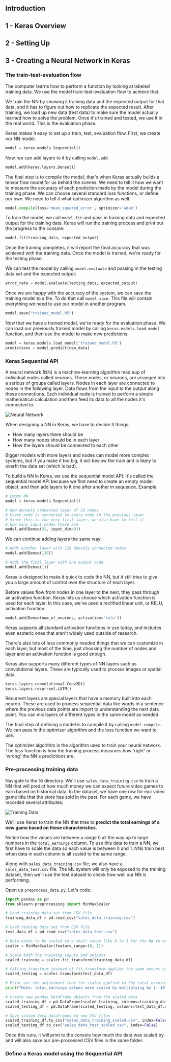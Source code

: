 ## Introduction

## 1 - Keras Overview

## 2 - Setting Up

## 3 - Creating a Neural Network in Keras

### The train-test-evaluation flow

The computer learns how to perform a function by looking at labeled training data. We use the model train-test-evaluation flow to achieve that.

We train the NN by showing it training data and the expected output for that data, and it has to figure out how to replicate the expected result. After training, we load up new data (test data) to make sure the model actually learned how to solve the problem. Once it's trained and tested, we use it in the real world. This is the evaluation phase.

Keras makes it easy to set up a train, test, evaluation flow. First, we create our NN model.

```python
model = keras.models.Sequential()
```

Now, we can add layers to it by calling `model.add`:

```python
model.add(keras.layers.Dense())
```

The final step is to compile the model, that's when Keras actually builds a tensor flow model for us behind the scenes. We need to tell it how we want to measure the accuracy of each prediction made by the model during the training phase. We can choose several standard loss functions, or define our own. We need to tell it what optimizer algorithm as well.

```python
model.compile(loss='mean_squared_error', optimizer='adam')
```

To train the model, we call `model.fit` and pass in training data and expected output for the training data. Keras will run the training process and print out the progress to the console:

```python
model.fit(training_data, expected_output)
```

Once the training completes, it will report the final accuracy that was achieved with the training data. Once the model is trained, we're ready for the testing phase.

We can test the model by calling `model.evaluate` and passing in the testing data set and the expected output:

```python
error_rate = model.evaluate(testing_data, expected_output)
```

Once we are happy with the accuracy of the system, we can save the training model to a file. To do that call `model.save`. This file will contain everything we need to use our model in another program.

```python
model.save("trained_model.h5")
```

Now that we have a trained model, we're ready for the evaluation phase. We can load our previously trained model by calling `keras.models.load_model` function, and then use the model to make new predictions:

```python
model = keras.models.load_model('trained_model.h5')
predictions = model.predict(new_data)
```

### Keras Sequential API

A neural network (NN) is a machine-learning algorithm mad eup of individual nodes called neurons. These nodes, or neurons, are arranged into a serious of groups called layers. Nodes in each layer are connected to nodes in the following layer. Data flows from the input to the output along these connections. Each individual node is trained to perform a simple mathematical calculation and then feed its data to all the nodes it's connected to.

![Neural Network](img/nn.png)

When designing a NN in Keras, we have to decide 3 things:
- How many layers there should be
- How many nodes should be in each layer
- How the layers should be connected to each other

Bigger models with more layers and nodes can model more complex systems, but if you make it too big, it will beslow the train and is likely to overfit the data set (which is bad).

To build a NN in Keras, we use the sequential model API. It's called the sequential model API because we first need to create an empty model object, and then add layers to it one after another in sequence. Example:

```python
# Empty NN
model = keras.models.Sequential()

# New densely connected layer of 32 nodes
# Every node is connected to every node in the previous layer
# Since this is the very first layer, we also have to tell it
# how many input nodes there are
model.add(Dense(32, input_dim=9))
```

We can continue adding layers the same way:

```python
# Adds another layer with 128 densely connected nodes
model.add(Dense(128))

# Adds the final layer with one output node
model.add(Dense(1))
```

Keras is designed to make it quick to code the NN, but it still tries to give you a large amount of control over the structure of each layer.

Before values flow from nodes in one layer to the next, they pass through an activation function. Keras lets us choose which activation function is used for each layer. In this case, we've used a rectified linear unit, or RELU, activation function.

```python
model.add(Dense(num_of_neurons, activation='relu'))
```

Keras supports all standard activation functions in use today, and includes even esoteric ones that aren't widely used outside of research. 

There's also lots of less commonly needed things that we can customize in each layer, but most of the time, just choosing the number of nodes and layer and an activation function is good enough.

Keras also supports many different types of NN layers such as convolutional layers. These are typically used to process images or spatial data.

```python
keras.layers.convolutional.Conv2D()
keras.layers.recurrent.LSTM()
```

Recurrent layers are special layers that have a memory built into each neuron. These are used to process sequential data like words in a sentence where the previous data points are import to understanding the next data point. You can mix layers of different types in the same model as needed.

The final step of defining a model is to compile it by calling `model.compile`. We can pass in the optimizer algorithm and the loss function we want to use. 

The optimizer algorithm is the algorithm used to train your neural network. The loss function is how the training process measures how 'right' or 'wrong' the NN's predictions are.

### Pre-processing training data
Navigate to the `03` directory. We'll use `sales_data_training.csv` to train a NN that will predict how much money we can expect future video games to earn based on historical data. In the dataset, we have one row for eac video game title that the store has sold in the past. For each game, we have recorded several attributes:

![Training Data](img/training_data.png)

We'll use Keras to train the NN that tries to **predict the total earnings of a new game based on these characteristics**.

Notice how the values are between a range 0 all the way up to large numbers in the `total_earnings` column. To use this data to train a NN, we first have to scale the data so each value is between 0 and 1. NNs train best when data in each column is all scaled to the same range.

Along with `sales_data_training.csv` file, we also have a `sales_data_test.csv` file. The ML system will only be exposed to the training dataset, then we'll use the test dataset to check how well our NN is performing.

Open up `preprocess_data.py`. Let's code:

```python
import pandas as pd
from sklearn.preprocessing import MinMaxScaler

# Load training data set from CSV file
training_data_df = pd.read_csv("sales_data_training.csv")

# Load testing data set from CSV file
test_data_df = pd.read_csv("sales_data_test.csv")

# Data needs to be scaled to a small range like 0 to 1 for the NN to work well.
scaler = MinMaxScaler(feature_range=(0, 1))

# Scale both the training inputs and outputs
scaled_training = scaler.fit_transform(training_data_df)

# Calling transform instead of fit_transform applies the same amount of scaling as training data
scaled_testing = scaler.transform(test_data_df)

# Print out the adjustment that the scaler applied to the total_earnings column of data
print("Note: total_earnings values were scaled by multiplying by {:.10f} and adding {:.6f}".format(scaler.scale_[8], scaler.min_[8]))

# Create new pandas DataFrame objects from the scaled data
scaled_training_df = pd.DataFrame(scaled_training, columns=training_data_df.columns.values)
scaled_testing_df = pd.DataFrame(scaled_testing, columns=test_data_df.columns.values)

# Save scaled data dataframes to new CSV files
scaled_training_df.to_csv("sales_data_training_scaled.csv", index=False)
scaled_testing_df.to_csv("sales_data_test_scaled.csv", index=False)
```

Once this runs, it will print to the console how much the data was scaled by and will also save our pre-processed CSV files in the same folder.

### Define a Keras model using the Sequential API

